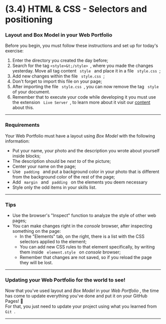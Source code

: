 # (3.4) HTML & CSS - Selectors and positioning

<div>
  <h3> Layout and Box Model in your Web Portfolio </h3>
  <div>
  Before you begin, you must follow these instructions and set up for today's exercise:
  </div>
<ol>
  <li>
    Enter the directory you created the day before;
  </li>
  <li>
    Search for the tag
<code class = "inline">&lt;style&gt;&t;/style&gt; </code>, where you made the changes yesterday. Move all tag content
<code class = "inline"> style </code> and place it in a file
<code class = "inline"> style.css </code>;
  </li>
  <li>
    Add new changes within the file
<code class = "inline"> style.css </code>;
  </li>
  <li>
    Don't forget to import this file on your page;
  </li>
  <li>
    After importing the file
<code class = "inline"> style.css </code>, you can now remove the tag
<code class = "inline"> style </code> of your document.
  </li>
  <li>
    Remember that to execute your code while developing it you must use the extension
<code class = "inline"> Live Server </code>, to learn more about it visit our
    <a href="/course/real-life-engineer/vscode">
      content
    </a>
     about this.
  </li>
</ol>
<hr class = "thin">
</div>

<div class = "col-span-12 content-section-box"> <div class = "dark-screen"> </div> <h3 id = "requirements" class = "title-section">
  Requirements
</h3>
<div class = "pt-1 pb-1">
  Your Web Portfolio must have a layout using
  <em>
    Box Model
  </em>
   with the following information:
</div>
<ul>
  <li>
    <div class = "pt-1 pb-1">
      Put your name, your photo and the description you wrote about yourself inside blocks;
    </div>
  </li>
  <li>
    <div class = "pt-1 pb-1">
      The description should be
      <em>
        next to
      </em>
       of the picture;
    </div>
  </li>
  <li>
    <div class = "pt-1 pb-1">
      Center your name on the page;
    </div>
  </li>
  <li>
    <div class = "pt-1 pb-1">
      Use
<code class = "inline"> padding </code> and put a background color in your photo that is different from the background color of the rest of the page;
    </div>
  </li>
  <li>
    <div class = "pt-1 pb-1">
      Add
<code class = "inline"> margin </code> and
<code class = "inline"> padding </code> on the elements you deem necessary
    </div>
  </li>
  <li>
    <div class = "pt-1 pb-1">
      Style only the odd items in your skills list.
    </div>
  </li>
</ul>
<hr class = "thin">
</div>

<div class = "col-span-12 content-section-box"> <div class = "dark-screen"> </div> <h3 id = "tips" class = "title-section">
  Tips
</h3>
<ul>
  <li>
    <div class = "pt-1 pb-1">
      Use the browser's "Inspect" function to analyze the style of other web pages;
    </div>
  </li>
  <li>
    <div class = "pt-1 pb-1">
      You can make changes right in the
      <em>
        console
      </em>
       browser, after inspecting something on the page:
    </div>
    <ul>
      <li>
        In the "Elements" tab, on the right, there is a list with the CSS selectors applied to the element;
      </li>
      <li>
        You can add new CSS rules to that element specifically, by writing them inside
<code class = "inline"> element.style </code> on
        <em>
          console
        </em>
         browser;
      </li>
      <li>
        Remember that changes are not saved, so if you reload the page they will be lost.
      </li>
    </ul>
  </li>
</ul>
<hr class = "thin">
</div>

<div class = "col-span-12 content-section-box"> <div class = "dark-screen"> </div> <h3 id = "updating-your-portfolio-web-for-the-world- see "class =" title-section ">
   Updating your Web Portfolio for the world to see!
</h3>
<div class = "pt-1 pb-1">
   Now that you’ve used layout and
   <em>
     Box Model
   </em>
    in your
   <em>
     Web Portfolio
   </em>
   , the time has come to update everything you've done and put it on your GitHub Pages! 🎉
</div>
<div class = "pt-1 pb-1">
   For that, you just need to update your project using what you learned from
<code class = "inline"> Git </code>.
</div>
<hr class = "thin">
</div>
